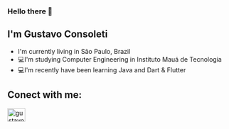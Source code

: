 ### Hello there 👋

## I'm Gustavo Consoleti 
- I'm currently living in São Paulo, Brazil 
- 💻I'm studying Computer Engineering in Instituto Mauá de Tecnologia 
- 💻I'm recently have been learning Java and Dart & Flutter

## Conect with me:
<a href="https://www.linkedin.com/in/gustavo-consoleti-9710071b5/" target="_blank">
<img align="center" alt="gustavo-linkedin" height="30" width="40" src="https://cdn.jsdelivr.net/gh/devicons/devicon@v2.10.1/devicon.min.css" style="max-width:100%;">

</a>

<!--
**Gustavo-CRS/Gustavo-CRS** is a ✨ _special_ ✨ repository because its `README.md` (this file) appears on your GitHub profile.

Here are some ideas to get you started:

- 🔭 I’m currently working on ...
- 🌱 I’m currently learning ...
- 👯 I’m looking to collaborate on ...
- 🤔 I’m looking for help with ...
- 💬 Ask me about ...
- 📫 How to reach me: ...
- 😄 Pronouns: ...
- ⚡ Fun fact: ...
-->
